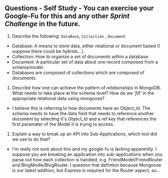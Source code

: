 ## Questions - Self Study - You can exercise your Google-Fu for this and any other _Sprint Challenge_ in the future.

1.  Describe the following: `DataBase`, `Collection` , `Document`

- Database: A means to store data, either relational or document based (I suppose there could be hybrids...).
- Collection: How to organize a set of documents within a database.
- Document: A particular set of data about one record composed from a schema/model.
- Databases are composed of collections which are composed of documents.

1.  Describe how one can achieve the pattern of _relationships_ in MongoDB. What
    needs to take place at the schema level? How do we _'fill'_ in the
    appropriate relational data using mongoose?

- I believe this is referring to how documents have an Object_Id. The schema
  needs to have the data field that needs to reference another document by selecting it's Object_Id and a ref key that references
  the first paramater of the Model it is trying to access.

1.  Explain a way to break up an API into Sub-Applications, which tool did we use to do that?

- I'm really not sure about this and my google-fu is lacking apparently. I suppose you are breaking an application into sub-applications
  when you parse out how each collection is handled, e.g. FriendModel/FriendRouter and BlogModle/BlogRouter. I question that defintion because
  Mongoose is our latest addition, but Express is required for the Router aspect, so...
